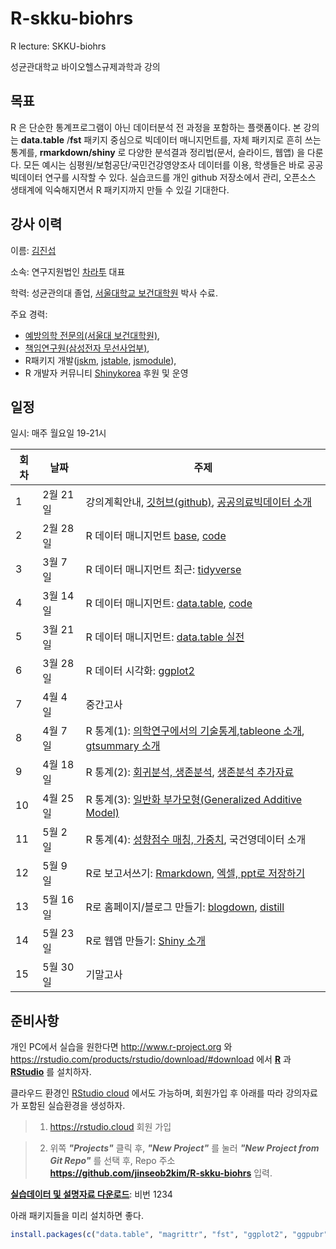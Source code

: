 # R-skku-biohrs
R lecture: SKKU-biohrs

성균관대학교 바이오헬스규제과학과 강의


## 목표

R 은 단순한 통계프로그램이 아닌 데이터분석 전 과정을 포함하는 플랫폼이다. 본 강의는 **data.table** /**fst** 패키지 중심으로 빅데이터 매니지먼트를, 자체 패키지로 흔히 쓰는 통계를, **rmarkdown/shiny** 로 다양한 분석결과 정리법(문서, 슬라이드, 웹앱) 을 다룬다. 모든 예시는 심평원/보험공단/국민건강영양조사 데이터를 이용, 학생들은 바로 공공빅데이터 연구를 시작할 수 있다. 실습코드를 개인 github 저장소에서 관리, 오픈소스 생태계에 익숙해지면서 R 패키지까지 만들 수 있길 기대한다.  


## 강사 이력 

이름: [김진섭](https://jinseob2kim.github.io/resume/)

소속: 연구지원법인 [차라투](https://www.zarathu.com) 대표

학력: 성균관의대 졸업, [서울대학교 보건대학원](http://snugepi.snu.ac.kr/) 박사 수료.
      
주요 경력: 

 - [예방의학 전문의(서울대 보건대학원)](http://snu-prev.com/), 
 - [책임연구원(삼성전자 무선사업부)](https://news.samsung.com/kr/%EC%97%85%EB%AC%B4%EA%B0%80-%EC%9E%A0%EC%9E%90%EA%B8%B0%EC%97%AC%EC%84%9C-%EC%A2%8B%EA%B2%A0%EB%8B%A4%EA%B3%A0%EC%9A%94-s%ED%97%AC%EC%8A%A4-%EA%B0%9C%EB%B0%9C%EC%A7%84), 
 - R패키지 개발([jskm](https://CRAN.R-project.org/package=jskm), [jstable](https://CRAN.R-project.org/package=jstable), [jsmodule](https://CRAN.R-project.org/package=jsmodule)),  
 - R 개발자 커뮤니티 [Shinykorea](https://github.com/Shinykorea) 후원 및 운영


## 일정 

일시: 매주 월요일 19-21시

|회차| 날짜  | 주제  |
|---|---|---|
|1| 2월 21일  | 강의계획안내, [깃허브(github)](code/github.R), [공공의료빅데이터 소개](lecture/공단데이터소개.pdf)  |
|2| 2월 28일  | R 데이터 매니지먼트 [base](https://blog.zarathu.com/posts/2020-02-16-rdatamanagement-basic), [code](code/base.R)  |
|3|  3월 7일|  R 데이터 매니지먼트 최근: [tidyverse](https://jinseob2kim.github.io/lecture-snuhlab/tidyverse) |
|4|   3월 14일| R 데이터 매니지먼트: [data.table](https://blog.zarathu.com/posts/2022-02-11-datatable/), [code](code/datatable.R)  |
|5|  3월 21일 | R 데이터 매니지먼트: [data.table 실전](code/)  |
|6|  3월 28일| R 데이터 시각화: [ggplot2](https://evamaerey.github.io/ggplot_flipbook/ggplot_flipbook_xaringan.html)  |
|7|  4월 4일| 중간고사|
|8|  4월 7일| R 통계(1): [의학연구에서의 기술통계](https://blog.zarathu.com/posts/2020-07-08-table1inmed/),[tableone 소개](https://blog.zarathu.com/posts/2022-02-07-tableone/),  [gtsummary 소개](https://blog.zarathu.com/posts/2022-02-07-gtsummar8/) |
|9|  4월 18일| R 통계(2): [회귀분석, 생존분석](https://blog.zarathu.com/posts/2020-07-22-regressionbasic/), [생존분석 추가자료](https://blog.zarathu.com/posts/2020-10-29-survivalpractice/) 
|10|  4월 25일| R 통계(3): [일반화 부가모형(Generalized Additive Model)](https://www.slideshare.net/secondmath/generalized-additive-model) |
|11|  5월 2일| R 통계(4): [성향점수 매칭, 가중치](code/table1_ps.R), 국건영데이터 소개 |
|12|  5월 9일| R로 보고서쓰기: [Rmarkdown](https://blog.zarathu.com/posts/2019-01-03-rmarkdown/), [엑셀, ppt로 저장하기]() |
|13|  5월 16일| R로 홈페이지/블로그 만들기: [blogdown](https://pkgs.rstudio.com/blogdown/), [distill](https://rstudio.github.io/distill/) |
|14|  5월 23일| R로 웹앱 만들기: [Shiny 소개](https://github.com/jinseob2kim/shiny-workshop-odsc2019) |
|15|  5월 30일| 기말고사 |


## 준비사항 

개인 PC에서 실습을 원한다면 http://www.r-project.org 와 https://rstudio.com/products/rstudio/download/#download 에서 **[R](https://www.r-project.org/)** 과 **[RStudio](https://rstudio.com/)** 를 설치하자.

클라우드 환경인 [RStudio cloud](https://rstudio.cloud) 에서도 가능하며, 회원가입 후 아래를 따라 강의자료가 포함된 실습환경을 생성하자.


> 1. https://rstudio.cloud 회원 가입

> 2. 위쪽 __*"Projects"*__ 클릭 후, __*"New Project"*__ 를 눌러 __*"New Project from Git Repo"*__ 를 선택 후, Repo 주소 **https://github.com/jinseob2kim/R-skku-biohrs** 입력.



**[실습데이터 및 설명자료 다운로드](https://1drv.ms/u/s!AvwFxLQIpBXdhf0B_wedH9jP7D6sHg?e=6FBDRA)**: 비번 1234


아래 패키지들을 미리 설치하면 좋다.

```r
install.packages(c("data.table", "magrittr", "fst", "ggplot2", "ggpubr", "officer", "rvg", "tableone", "gtsummary", "MatchIt", "twang", "usethis", "gitcreds"))
```
